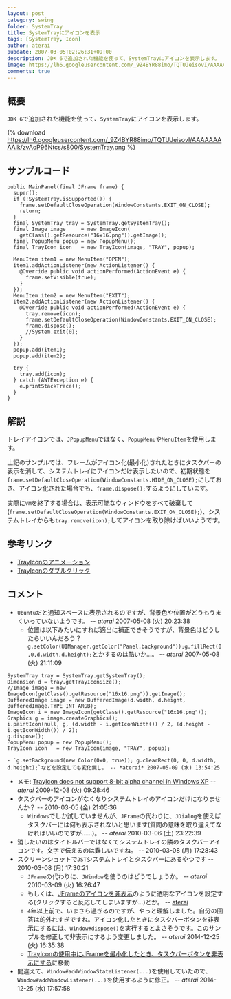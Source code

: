 ```yaml
---
layout: post
category: swing
folder: SystemTray
title: SystemTrayにアイコンを表示
tags: [SystemTray, Icon]
author: aterai
pubdate: 2007-03-05T02:26:31+09:00
description: JDK 6で追加された機能を使って、SystemTrayにアイコンを表示します。
image: https://lh6.googleusercontent.com/_9Z4BYR88imo/TQTUJeisovI/AAAAAAAAAlk/zvAoP96Ntcs/s800/SystemTray.png
comments: true
---
```

## 概要
`JDK 6`で追加された機能を使って、`SystemTray`にアイコンを表示します。

{% download https://lh6.googleusercontent.com/_9Z4BYR88imo/TQTUJeisovI/AAAAAAAAAlk/zvAoP96Ntcs/s800/SystemTray.png %}

## サンプルコード
<pre class="prettyprint"><code>public MainPanel(final JFrame frame) {
  super();
  if (!SystemTray.isSupported()) {
    frame.setDefaultCloseOperation(WindowConstants.EXIT_ON_CLOSE);
    return;
  }
  final SystemTray tray = SystemTray.getSystemTray();
  final Image image     = new ImageIcon(
    getClass().getResource("16x16.png")).getImage();
  final PopupMenu popup = new PopupMenu();
  final TrayIcon icon   = new TrayIcon(image, "TRAY", popup);

  MenuItem item1 = new MenuItem("OPEN");
  item1.addActionListener(new ActionListener() {
    @Override public void actionPerformed(ActionEvent e) {
      frame.setVisible(true);
    }
  });
  MenuItem item2 = new MenuItem("EXIT");
  item2.addActionListener(new ActionListener() {
    @Override public void actionPerformed(ActionEvent e) {
      tray.remove(icon);
      frame.setDefaultCloseOperation(WindowConstants.EXIT_ON_CLOSE);
      frame.dispose();
      //System.exit(0);
    }
  });
  popup.add(item1);
  popup.add(item2);

  try {
    tray.add(icon);
  } catch (AWTException e) {
    e.printStackTrace();
  }
}
</code></pre>

## 解説
トレイアイコンでは、`JPopupMenu`ではなく、`PopupMenu`や`MenuItem`を使用します。

上記のサンプルでは、フレームがアイコン化(最小化)されたときにタスクバーの表示を消して、システムトレイにアイコンだけ表示したいので、初期状態を`frame.setDefaultCloseOperation(WindowConstants.HIDE_ON_CLOSE);`にしておき、アイコン化された場合でも、`frame.dispose();`するようにしています。

実際に`VM`を終了する場合は、表示可能なウィンドウをすべて破棄して(`frame.setDefaultCloseOperation(WindowConstants.EXIT_ON_CLOSE);`)、システムトレイからも`tray.remove(icon);`してアイコンを取り除けばいいようです。

## 参考リンク
- [TrayIconのアニメーション](https://ateraimemo.com/Swing/AnimatedTrayIcon.html)
- [TrayIconのダブルクリック](https://ateraimemo.com/Swing/ClickTrayIcon.html)

<!-- dummy comment line for breaking list -->

## コメント
- `Ubuntu`だと通知スペースに表示されるのですが、背景色や位置がどうもうまくいっていないようです。 -- *aterai* 2007-05-08 (火) 20:23:38
    - 位置は以下みたいにすれば適当に補正できそうですが、背景色はどうしたらいいんだろう？ `g.setColor(UIManager.getColor("Panel.background"));g.fillRect(0,0,d.width,d.height);`とかするのは酷いか…。 -- *aterai* 2007-05-08 (火) 21:11:09

<!-- dummy comment line for breaking list -->

<pre class="prettyprint"><code>SystemTray tray = SystemTray.getSystemTray();
Dimension d = tray.getTrayIconSize();
//Image image = new ImageIcon(getClass().getResource("16x16.png")).getImage();
BufferedImage image = new BufferedImage(d.width, d.height, BufferedImage.TYPE_INT_ARGB);
ImageIcon i = new ImageIcon(getClass().getResource("16x16.png"));
Graphics g = image.createGraphics();
i.paintIcon(null, g, (d.width - i.getIconWidth()) / 2, (d.height - i.getIconWidth()) / 2);
g.dispose();
PopupMenu popup = new PopupMenu();
TrayIcon icon   = new TrayIcon(image, "TRAY", popup);
</code></pre>

    - `g.setBackground(new Color(0x0, true)); g.clearRect(0, 0, d.width, d.height);`などを設定しても変化無し。 -- *aterai* 2007-05-09 (水) 13:54:25
- メモ: [TrayIcon does not support 8-bit alpha channel in Windows XP](http://bugs.java.com/bugdatabase/view_bug.do?bug_id=6707273) -- *aterai* 2009-12-08 (火) 09:28:46
- タスクバーのアイコンがなくなりシステムトレイのアイコンだけになりませんか？ --  2010-03-05 (金) 21:05:36
    - `Windows`でしか試していませんが、`JFrame`の代わりに、`JDialog`を使えばタスクバーには何も表示されないと思います(質問の意味を取り違えてなければいいのですが……)。 -- *aterai* 2010-03-06 (土) 23:22:39
- 消したいのはタイトルバーではなくてシステムトレイの隣のタスクバーアイコンです。文字で伝えるのは難しいですね。 --  2010-03-08 (月) 17:28:43
- スクリーンショットで`JST`システムトレイとタスクバーにあるやつです --  2010-03-08 (月) 17:30:21
    - `JFrame`の代わりに、`JWindow`を使うのはどうでしょうか。 -- *aterai* 2010-03-09 (火) 16:26:47
    - もしくは、[JFrameのアイコンを非表示](https://ateraimemo.com/Swing/DisableDefaultIcon.html)のように透明なアイコンを設定する(クリックすると反応してしまいますが…)とか。 -- [aterai](https://ateraimemo.com/aterai.html)
    - `4`年以上前で、いまさら過ぎるのですが、やっと理解しました。自分の回答は的外れすぎですね。アイコン化したときにタスクバーボタンを非表示にするには、`Window#dispose()`を実行するとよさそうです。このサンプルを修正して非表示にするよう変更しました。 -- *aterai* 2014-12-25 (火) 16:35:38
    - [TrayIconの使用中にJFrameを最小化したとき、タスクバーボタンを非表示にする](https://ateraimemo.com/Swing/HideTaskbarButton.html)に移動
- 間違えて、`Window#addWindowStateListener(...)`を使用していたので、`Window#addWindowListener(...)`を使用するように修正。 -- *aterai* 2014-12-25 (水) 17:57:58

<!-- dummy comment line for breaking list -->

